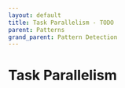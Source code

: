 ```yaml
---
layout: default
title: Task Parallelism - TODO
parent: Patterns
grand_parent: Pattern Detection
---
```


# Task Parallelism